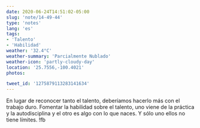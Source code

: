 ```yaml
---
date: 2020-06-24T14:51:02-05:00
slug: 'note/14-49-44'
type: 'notes'
lang: 'es'
tags:
- 'Talento'
- 'Habilidad'
weather: '32.4°C'
weather-summary: 'Parcialmente Nublado'
weather-icon: 'partly-cloudy-day'
location: '25.7556,-100.4021'
photos:

tweet_id: '1275879113283141634'
---
```

En lugar de reconocer tanto el talento, deberíamos hacerlo más con el trabajo duro. Fomentar la habilidad sobre el talento, uno viene de la práctica y la autodisciplina y el otro es algo con lo que naces. Y sólo uno ellos no tiene límites.
  !fb